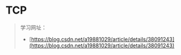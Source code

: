# TCP

> 学习网址：
>
> * [https://blog.csdn.net/a19881029/article/details/38091243](https://blog.csdn.net/a19881029/article/details/38091243)
